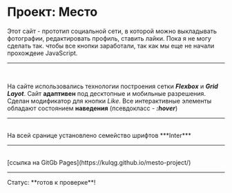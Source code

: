 # Проект: Место

Этот сайт - прототип социальной сети, в которой можно выкладывать фотографии, редактировать профиль, ставить лайки. Пока я не могу сделать так. чтобы все кнопки заработали, так как мы еще не начали прохождеие JavaScript.<hr><br>

На сайте использовались технологии построения сетки ***Flexbox*** и ***Grid Layot***. Сайт **адаптивен** под десктопные и мобильные разрешения. Сделан модификатор для кнопки *Like*. Все интерактивные элементы обладают состоянием **наведения** (псевдокласс - ***:hover***)
<hr><br>
На всей сранице установлено семейство шрифтов ***Inter***
<hr><br>
[ссылка на GitGb Pages](https://kulqg.github.io/mesto-project/)
<br><hr>
Статус: **готов к проверке**! 